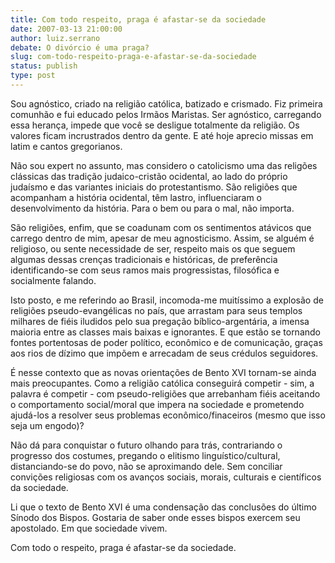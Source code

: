 ```yaml
---
title: Com todo respeito, praga é afastar-se da sociedade
date: 2007-03-13 21:00:00
author: luiz.serrano
debate: O divórcio é uma praga?
slug: com-todo-respeito-praga-e-afastar-se-da-sociedade
status: publish 
type: post
---
```


Sou agnóstico, criado na religião católica, batizado e crismado. Fiz primeira comunhão e fui educado pelos Irmãos Maristas. Ser agnóstico, carregando essa herança, impede que você se desligue totalmente da religião. Os valores ficam incrustrados dentro da gente. E até hoje aprecio missas em latim e cantos gregorianos.   

Não sou expert no assunto, mas considero o catolicismo uma das religões clássicas das tradição judaico-cristão ocidental, ao lado do próprio judaísmo e das variantes iniciais do protestantismo. São religiões que acompanham a história ocidental, têm lastro, influenciaram o desenvolvimento da história. Para o bem ou para o mal, não importa.  

São religiões, enfim, que se coadunam com os sentimentos atávicos que carrego dentro de mim, apesar de meu agnosticismo. Assim, se alguém é religioso, ou sente necessidade de ser, respeito mais os que seguem algumas dessas crenças tradicionais e históricas, de preferência identificando-se com seus ramos mais progressistas, filosófica e socialmente falando.  

Isto posto, e me referindo ao Brasil, incomoda-me muitíssimo a explosão de religiões pseudo-evangélicas no país, que arrastam para seus templos milhares de fiéis iludidos pelo sua pregação bíblico-argentária, a imensa maioria entre as classes mais baixas e ignorantes. E que estão se tornando fontes portentosas de poder político, econômico e de comunicação, graças aos rios de dízimo que impõem e arrecadam de seus crédulos seguidores.   

É nesse contexto que as novas orientações de Bento XVI tornam-se ainda mais preocupantes. Como a religião católica conseguirá competir - sim, a palavra é competir - com pseudo-religiões que arrebanham fiéis aceitando o comportamento social/moral que impera na sociedade e prometendo ajudá-los a resolver seus problemas econômico/finaceiros (mesmo que isso seja um engodo)?  

Não dá para conquistar o futuro olhando para trás, contrariando o progresso dos costumes, pregando o elitismo linguístico/cultural, distanciando-se do povo, não se aproximando dele. Sem conciliar convições religiosas com os avanços sociais, morais, culturais e científicos da sociedade.   

Li que o texto de Bento XVI é uma condensação das conclusões do último Sínodo dos Bispos. Gostaria de saber onde esses bispos exercem seu apostolado. Em que sociedade vivem.  

Com todo o respeito, praga é afastar-se da sociedade.
